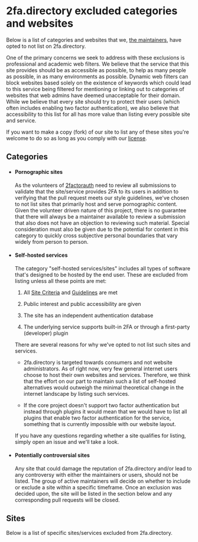# 2fa.directory excluded categories and websites

Below is a list of categories and websites that we, [the maintainers][maintainers], have opted to not list on 2fa.directory.

One of the primary concerns we seek to address with these exclusions is professional and academic web filters. We believe that the service that this site provides should be as accessible as possible, to help as many people as possible, in as many environments as possible. Dynamic web filters can block websites based solely on the existence of keywords which could lead to this service being filtered for mentioning or linking out to categories of websites that web admins have deemed unacceptable for their domain. While we believe that every site should try to protect their users (which often includes enabling two factor authentication), we also believe that accessibility to this list for all has more value than listing every possible site and service.

If you want to make a copy (fork) of our site to list any of these sites you're welcome to do so as long as you comply with our [license][license].

## Categories

*   #### Pornographic sites

    As the volunteers of [2factorauth][org_link] need to review all submissions to validate that the site/service provides 2FA to its users in addition to verifying that the pull request meets our style guidelines, we've chosen to not list sites that primarily host and serve pornographic content. Given the volunteer driven nature of this project, there is no guarantee that there will always be a maintainer available to review a submission that also does not have an objection to reviewing such material. Special consideration must also be given due to the potential for content in this category to quickly cross subjective personal boundaries that vary widely from person to person.

*   #### Self-hosted services

    The category "self-hosted services/sites" includes all types of software that's designed to be hosted by the end user. These are excluded from listing unless all these points are met:

    1. All [Site Criteria][site_criteria] and [Guidelines][guidelines] are met

    2. Public interest and public accessibility are given  

    3. The site has an independent authentication database

    4. The underlying service supports built-in 2FA or through a first-party (developer) plugin

    There are several reasons for why we've opted to not list such sites and services.

    -   2fa.directory is targeted towards consumers and not website administrators. As of right now, very few general internet users choose to host their own websites and services. Therefore, we think that the effort on our part to maintain such a list of self-hosted alternatives would outweigh the minimal theoretical change in the internet landscape by listing such services.

    -   If the core project doesn't support two factor authentication but instead through plugins it would mean that we would have to list all plugins that enable two factor authentication for the service, something that is currently impossible with our website layout.

    If you have any questions regarding whether a site qualifies for listing, simply open an issue and we'll take a look.

*   #### Potentially controversial sites 

    Any site that could damage the reputation of 2fa.directory and/or lead to any controversy with either the maintainers or users, should not be listed.
    The group of active maintainers will decide on whether to include or exclude a site within a specific timeframe. Once an exclusion was decided upon, the site will be listed in the section below and any corresponding pull requests will be closed.

## Sites

Below is a list of specific sites/services excluded from 2fa.directory.

[maintainers]: https://github.com/orgs/2factorauth/people
[license]: /LICENSE
[org_link]: https://github.com/2factorauth
[site_criteria]: CONTRIBUTING.md#site-criteria
[guidelines]: CONTRIBUTING.md#guidelines
